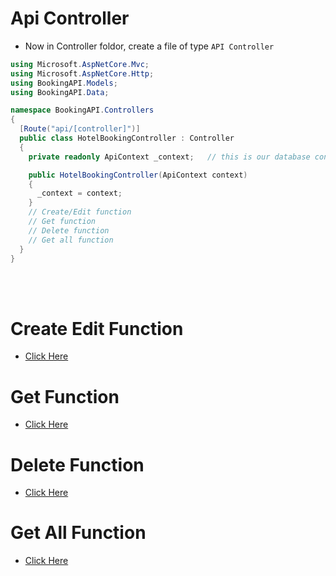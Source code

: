 # Api Controller
- Now in Controller foldor, create a file of type `API Controller` 
```C#
using Microsoft.AspNetCore.Mvc;
using Microsoft.AspNetCore.Http;
using BookingAPI.Models;
using BookingAPI.Data;

namespace BookingAPI.Controllers
{
  [Route("api/[controller]")]
  public class HotelBookingController : Controller
  {
    private readonly ApiContext _context;   // this is our database context, provided from dependency injection

    public HotelBookingController(ApiContext context)
    {
      _context = context;
    }
    // Create/Edit function
    // Get function 
    // Delete function 
    // Get all function
  }
}
```
</br></br>

# Create Edit Function
- [Click Here](./5.1%20Create%20Edit.md)

# Get Function
- [Click Here](./5.2%20Get.md)

# Delete Function
- [Click Here](./5.3%20Delete.md)

# Get All Function
- [Click Here](./5.4%20Get%20All.md)
